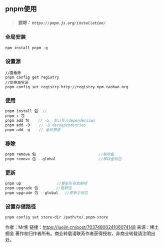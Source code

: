 ## pnpm使用

> ##### 官网： `https://pnpm.js.org/installation/`

### 全局安装

```
npm install pnpm -g
```

### 设置源

```arduino
//查看源
pnpm config get registry 
//切换淘宝源
pnpm config set registry http://registry.npm.taobao.org 
```

### 使用

```csharp
pnpm install 包  // 
pnpm i 包
pnpm add 包    // -S  默认写入dependencies
pnpm add -D    // -D devDependencies
pnpm add -g    // 全局安装
```

### 移除

```csharp
pnpm remove 包                            //移除包
pnpm remove 包 --global                   //移除全局包
```

### 更新

```csharp
pnpm up                //更新所有依赖项
pnpm upgrade 包        //更新包
pnpm upgrade 包 --global   //更新全局包
```

### 设置存储路径

```arduino
pnpm config set store-dir /path/to/.pnpm-store
```

作者：Mr焦
链接：https://juejin.cn/post/7037480024106074148
来源：稀土掘金
著作权归作者所有。商业转载请联系作者获得授权，非商业转载请注明出处。